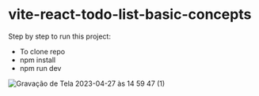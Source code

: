 # vite-react-todo-list-basic-concepts

Step by step to run this project:
  - To clone repo
  - npm install
  - npm run dev

![Gravação de Tela 2023-04-27 às 14 59 47 (1)](https://user-images.githubusercontent.com/7294833/234956020-e5097c46-e7e1-446d-ad1b-730db39bab2a.gif)
